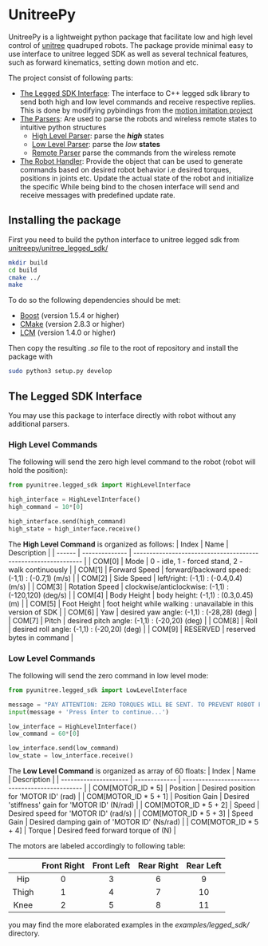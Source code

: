 <!-- TODO: Write the readme -->
<!-- ADD THE PICTURE -->
<!-- TODO:ADD THE STRUCTURE OF REPOSITORY -->
# UnitreePy

UnitreePy is a lightweight python package that facilitate low and high level control of [unitree](https://www.unitree.com/) quadruped robots.
The package provide minimal easy to use interface to unitree legged SDK as well as several technical features,
such as forward kinematics, setting down motion and etc.

The project consist of following parts:

- [The Legged SDK Interface](#the-legged-sdk-interface): The interface to C++ legged sdk library to send both high and low level commands and receive respective replies. This is done by modifying pybindings from the [motion imitation project](https://github.com/google-research/motion_imitation/tree/master/third_party/unitree_legged_sdk)
- [The Parsers](#the-parsers): Are used to parse the robots and wireless remote states to intuitive python structures
  - [High Level Parser](#high-level-parser): parse the ***high*** states
  - [Low Level Parser](#low-level-parser): parse the *low* **states**  
  - [Remote Parser](#remote-parser) parse the commands from the wireless remote
- [The Robot Handler](#the-robot-handler): Provide the object that can be used to generate commands based on desired robot behavior i.e desired torques, positions in joints etc. Update the actual state of the robot and initialize the specific While being bind to the chosen interface will send and receive messages with predefined update rate.

## Installing the package

First you need to build the python interface to unitree legged sdk from [unitreepy/unitree_legged_sdk/](https://github.com/SimkaNed/unitreepy/tree/main/unitree_legged_sdk)

```bash
mkdir build
cd build
cmake ../
make
```

To do so the following dependencies should be met:

- [Boost](http://www.boost.org) (version 1.5.4 or higher)
- [CMake](http://www.cmake.org) (version 2.8.3 or higher)
- [LCM](https://lcm-proj.github.io) (version 1.4.0 or higher)

Then copy the resulting *.so* file to the root of repository and install the package with

```sh
sudo python3 setup.py develop
```

<!-- ## The Basic Usage -->

## The Legged SDK Interface

You may use this package to interface directly with robot without any additional parsers.

### High Level Commands

The following will send the zero high level command to the robot (robot will hold the position):


```python
from pyunitree.legged_sdk import HighLevelInterface

high_interface = HighLevelInterface()
high_command = 10*[0]

high_interface.send(high_command)
high_state = high_interface.receive()
```

The **High Level Command** is organized as follows:
| Index  | Name           | Description                                                    |
| ------ | -------------- | -------------------------------------------------------------- |
| COM[0] | Mode           | 0 - idle, 1 - forced stand, 2 - walk continuously              |
| COM[1] | Forward Speed  | forward/backward speed: (-1,1) : (-0.7,1) (m/s)                |
| COM[2] | Side Speed     | left/right: (-1,1) :  (-0.4,0.4) (m/s)                         |
| COM[3] | Rotation Speed | clockwise/anticlockwise: (-1,1) : (-120,120) (deg/s)           |
| COM[4] | Body Height    | body height: (-1,1) : (0.3,0.45) (m)                           |
| COM[5] | Foot Height    | foot height while walking : unavailable in this version of SDK |
| COM[6] | Yaw            | desired yaw angle: (-1,1) : (-28,28) (deg)                     |
| COM[7] | Pitch          | desired pitch angle: (-1,1) : (-20,20) (deg)                   |
| COM[8] | Roll           | desired roll angle:  (-1,1) : (-20,20) (deg)                   |
| COM[9] | RESERVED       | reserved bytes in command                                      |


### Low Level Commands
The following will send the zero command in low level mode: 
```python
from pyunitree.legged_sdk import LowLevelInterface

message = "PAY ATTENTION: ZERO TORQUES WILL BE SENT. TO PREVENT ROBOT FROM FALLING USE THE RACK"
input(message + 'Press Enter to continue...')

low_interface = HighLevelInterface()
low_command = 60*[0]

low_interface.send(low_command)
low_state = low_interface.receive()
```

The **Low Level Command** is organized as array of 60 floats:
| Index                 | Name          | Description                                     |
| --------------------- | ------------- | ----------------------------------------------- |
| COM[MOTOR_ID * 5]     | Position      | Desired position for 'MOTOR ID' (rad)           |
| COM[MOTOR_ID * 5 + 1] | Position Gain | Desired 'stiffness' gain for 'MOTOR ID' (N/rad) |
| COM[MOTOR_ID * 5 + 2] | Speed         | Desired speed for 'MOTOR ID' (rad/s)            |
| COM[MOTOR_ID * 5 + 3] | Speed Gain    | Desired damping gain of 'MOTOR ID' (Ns/rad)     |
| COM[MOTOR_ID * 5 + 4] | Torque        | Desired feed forward torque of  (N)             |

The motors are labeled accordingly to following table:


|       | Front Right | Front Left | Rear Right | Rear Left |
| :---: | :---------: | :--------: | :--------: | :-------: |
|  Hip  |      0      |     3      |     6      |     9     |
| Thigh |      1      |     4      |     7      |    10     |
| Knee  |      2      |     5      |     8      |    11     |


you may find the more elaborated examples in the *examples/legged_sdk/* directory.
<!-- 
### The Parsers

#### High Level Parser

#### Low Level Parser

#### Remote Parser

### The Robot Handler

#### Binding to hardware

#### Running the Robot in High Level Mode

#### Running the Robot in Low Level Mode -->
